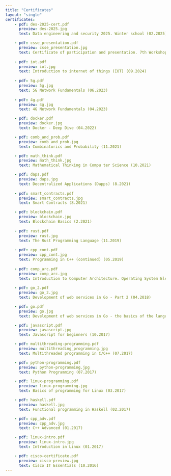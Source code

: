 ```yaml
---
title: "Certificates"
layout: "single"
certificates:
    - pdf: des-2025-cert.pdf
      preview: des-2025.jpg
      text: Data engineering and security 2025. Winter school (02.2025)

    - pdf: csse_presentation.pdf 
      preview: csse_presentation.jpg 
      text: Certificate of participation and presentation. 7th Workshop for Young Scientistsin Computer Science & Software Engineering. (12.2024)
    
    - pdf: iot.pdf
      preview: iot.jpg
      text: Introduction to internet of things (IOT) (09.2024)
    
    - pdf: 5g.pdf
      preview: 5g.jpg
      text: 5G Network Fundamentals (06.2023)
    
    - pdf: 4g.pdf
      preview: 4g.jpg
      text: 4G Network Fundamentals (04.2023)

    - pdf: docker.pdf
      preview: docker.jpg
      text: Docker - Deep Dive (04.2022)

    - pdf: comb_and_prob.pdf 
      preview: comb_and_prob.jpg
      text: Combinatorics and Probability (11.2021)

    - pdf: math_think.pdf 
      preview: math_think.jpg
      text: Mathematical Thinking in Compu ter Science (10.2021)

    - pdf: daps.pdf 
      preview: daps.jpg
      text: Decentralized Applications (Dapps) (8.2021)
    
    - pdf: smart_contracts.pdf 
      preview: smart_contracts.jpg
      text: Smart Contracts (8.2021)

    - pdf: blockchain.pdf 
      preview: blockchain.jpg
      text: Blockchain Basics (2.2021)
    
    - pdf: rust.pdf 
      preview: rust.jpg
      text: The Rust Programming Language (11.2019)
    
    - pdf: cpp_cont.pdf 
      preview: cpp_cont.jpg
      text: Programming in C++ (continued) (05.2019)
    
    - pdf: comp_arc.pdf 
      preview: comp_arc.jpg
      text: Introduction to Computer Architecture. Operating System Elements. (06.2018)
    
    - pdf: go_2.pdf 
      preview: go_2.jpg
      text: Development of web services in Go - Part 2 (04.2018)

    - pdf: go.pdf 
      preview: go.jpg
      text: Development of web services in Go - the basics of the language (04.2018)

    - pdf: javascript.pdf 
      preview: javascript.jpg
      text: Javascript for beginners (10.2017)

    - pdf: multithreading-programming.pdf
      preview: multithreading_programming.jpg
      text: Multithreaded programming in C/C++ (07.2017)

    - pdf: python-programming.pdf 
      preview: python-programming.jpg
      text: Python Programming (07.2017)

    - pdf: linux-programming.pdf 
      preview: linux-programming.jpg
      text: Basics of programming for Linux (03.2017)

    - pdf: haskell.pdf
      preview: haskell.jpg
      text: Functional programming in Haskell (02.2017)

    - pdf: cpp_adv.pdf
      preview: cpp_adv.jpg
      text: C++ Advanced (01.2017)

    - pdf: linux-intro.pdf
      preview: linux-intro.jpg 
      text: Introduction in Linux (01.2017)

    - pdf: cisco-certificate.pdf
      preview: cisco-preview.jpg
      text: Cisco IT Essentials (10.2016)
---
```


